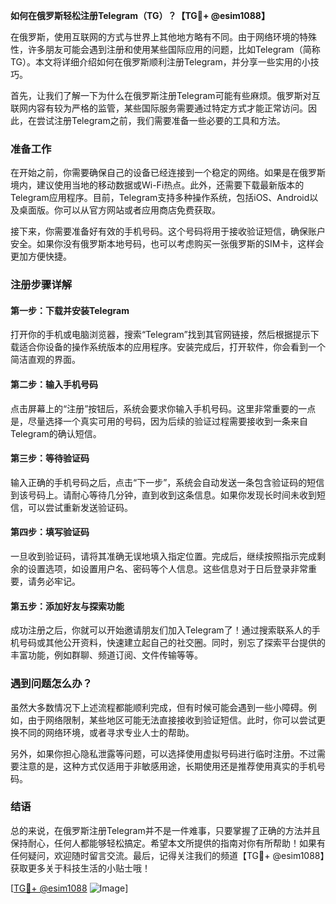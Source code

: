 **如何在俄罗斯轻松注册Telegram（TG）？【TG💪+ @esim1088】**

在俄罗斯，使用互联网的方式与世界上其他地方略有不同。由于网络环境的特殊性，许多朋友可能会遇到注册和使用某些国际应用的问题，比如Telegram（简称TG）。本文将详细介绍如何在俄罗斯顺利注册Telegram，并分享一些实用的小技巧。

首先，让我们了解一下为什么在俄罗斯注册Telegram可能有些麻烦。俄罗斯对互联网内容有较为严格的监管，某些国际服务需要通过特定方式才能正常访问。因此，在尝试注册Telegram之前，我们需要准备一些必要的工具和方法。

### 准备工作

在开始之前，你需要确保自己的设备已经连接到一个稳定的网络。如果是在俄罗斯境内，建议使用当地的移动数据或Wi-Fi热点。此外，还需要下载最新版本的Telegram应用程序。目前，Telegram支持多种操作系统，包括iOS、Android以及桌面版。你可以从官方网站或者应用商店免费获取。

接下来，你需要准备好有效的手机号码。这个号码将用于接收验证短信，确保账户安全。如果你没有俄罗斯本地号码，也可以考虑购买一张俄罗斯的SIM卡，这样会更加方便快捷。

### 注册步骤详解

#### 第一步：下载并安装Telegram

打开你的手机或电脑浏览器，搜索“Telegram”找到其官网链接，然后根据提示下载适合你设备的操作系统版本的应用程序。安装完成后，打开软件，你会看到一个简洁直观的界面。

#### 第二步：输入手机号码

点击屏幕上的“注册”按钮后，系统会要求你输入手机号码。这里非常重要的一点是，尽量选择一个真实可用的号码，因为后续的验证过程需要接收到一条来自Telegram的确认短信。

#### 第三步：等待验证码

输入正确的手机号码之后，点击“下一步”，系统会自动发送一条包含验证码的短信到该号码上。请耐心等待几分钟，直到收到这条信息。如果你发现长时间未收到短信，可以尝试重新发送验证码。

#### 第四步：填写验证码

一旦收到验证码，请将其准确无误地填入指定位置。完成后，继续按照指示完成剩余的设置选项，如设置用户名、密码等个人信息。这些信息对于日后登录非常重要，请务必牢记。

#### 第五步：添加好友与探索功能

成功注册之后，你就可以开始邀请朋友们加入Telegram了！通过搜索联系人的手机号码或其他公开资料，快速建立起自己的社交圈。同时，别忘了探索平台提供的丰富功能，例如群聊、频道订阅、文件传输等等。

### 遇到问题怎么办？

虽然大多数情况下上述流程都能顺利完成，但有时候可能会遇到一些小障碍。例如，由于网络限制，某些地区可能无法直接接收到验证短信。此时，你可以尝试更换不同的网络环境，或者寻求专业人士的帮助。

另外，如果你担心隐私泄露等问题，可以选择使用虚拟号码进行临时注册。不过需要注意的是，这种方式仅适用于非敏感用途，长期使用还是推荐使用真实的手机号码。

### 结语

总的来说，在俄罗斯注册Telegram并不是一件难事，只要掌握了正确的方法并且保持耐心，任何人都能够轻松搞定。希望本文所提供的指南对你有所帮助！如果有任何疑问，欢迎随时留言交流。最后，记得关注我们的频道【TG💪+ @esim1088】获取更多关于科技生活的小贴士哦！

[[TG💪+ @esim1088](https://t.me/s/esim1088) ![Image](https://i.postimg.cc/4NQfJmqS/Snipaste-2025-05-13-00-14-12.png)]
